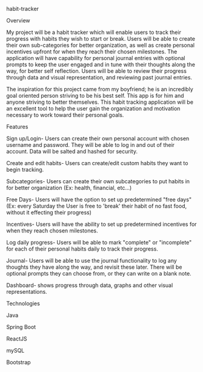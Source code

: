 habit-tracker

Overview

My project will be a habit tracker which will enable users to track their progress with habits they wish to start or break. Users will be able to create their own sub-categories for better organization, as well as create personal incentives upfront for when they reach their chosen milestones. The application will have capability for personal journal entries with optional prompts to keep the user engaged and in tune with their thoughts along the way, for better self reflection. Users will be able to review their progress through data and visual representation, and reviewing past journal entries.

The inspiration for this project came from my boyfriend; he is an incredibly goal oriented person striving to be his best self. This app is for him and anyone striving to better themselves. This habit tracking application will be an excellent tool to help the user gain the organization and motivation necessary to work toward their personal goals.


Features

Sign up/Login- Users can create their own personal account with chosen username and password. They will be able to log in and out of their account. Data will be salted and hashed for security.

Create and edit habits- Users can create/edit custom habits they want to begin tracking.

Subcategories- Users can create their own subcategories to put habits in for better organization (Ex: health, financial, etc…)

Free Days- Users will have the option to set up predetermined "free days" (Ex: every Saturday the User is free to 'break' their habit of no fast food, without it effecting their progress)

Incentives- Users will have the ability to set up predetermined incentives for when they reach chosen milestones.

Log daily progress- Users will be able to mark "complete" or "incomplete" for each of their personal habits daily to track their progress.

Journal- Users will be able to use the journal functionality to log any thoughts they have along the way, and revisit these later. There will be optional prompts they can choose from, or they can write on a blank note.

Dashboard- shows progress through data, graphs and other visual representations.


Technologies

Java

Spring Boot

ReactJS

mySQL

Bootstrap